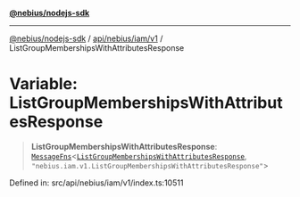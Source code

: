 [**@nebius/nodejs-sdk**](../../../../../README.md)

***

[@nebius/nodejs-sdk](../../../../../README.md) / [api/nebius/iam/v1](../README.md) / ListGroupMembershipsWithAttributesResponse

# Variable: ListGroupMembershipsWithAttributesResponse

> **ListGroupMembershipsWithAttributesResponse**: [`MessageFns`](../../../../../runtime/protos/core/interfaces/MessageFns.md)\<[`ListGroupMembershipsWithAttributesResponse`](../interfaces/ListGroupMembershipsWithAttributesResponse.md), `"nebius.iam.v1.ListGroupMembershipsWithAttributesResponse"`\>

Defined in: src/api/nebius/iam/v1/index.ts:10511
